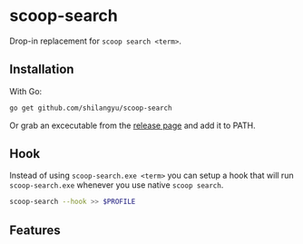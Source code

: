 # scoop-search

Drop-in replacement for `scoop search <term>`.

## Installation

With Go:

```sh
go get github.com/shilangyu/scoop-search
```

Or grab an excecutable from the [release page](https://github.com/shilangyu/scoop-search/releases) and add it to PATH.

## Hook

Instead of using `scoop-search.exe <term>` you can setup a hook that will run `scoop-search.exe` whenever you use native `scoop search`.

```sh
scoop-search --hook >> $PROFILE
```

## Features
